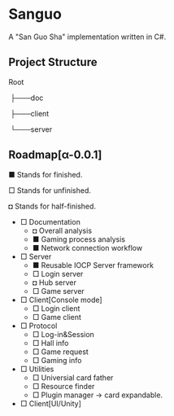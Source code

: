 # Sanguo

A "San Guo Sha" implementation written in C#.

## Project Structure

  Root

​     ├───doc 

​     ├───client

​     └───server

## Roadmap[α-0.0.1]

■ Stands for finished.

□ Stands for unfinished.

◘ Stands for half-finished.
* □ Documentation
  * ◘ Overall analysis
  * ■ Gaming process analysis 
  * ■ Network connection workflow
* □ Server
  * ■ Reusable IOCP Server framework
  * □ Login server
  * ◘ Hub server
  * □ Game server
* □ Client[Console mode]
  * □ Login client
  * □ Game client
* □ Protocol
  * □ Log-in&Session
  * □ Hall info
  * □ Game request
  * □ Gaming info
* □ Utilities
  * □ Universial card father
  * □ Resource finder
  * □ Plugin manager -> card expandable.
* □ Client[UI/Unity]
